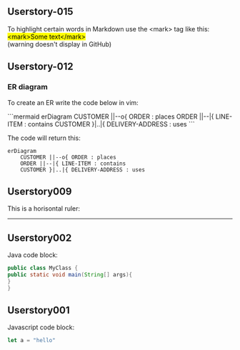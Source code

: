 







<h2>Userstory-015</h2>
To highlight certain words in Markdown use the &ltmark&gt tag like this:</br>
<mark>&ltmark&gtSome text&lt/mark&gt</mark></br>
(warning doesn't display in GitHub)


## Userstory-012

### ER diagram

To create an ER write the code below in vim:

\```mermaid 
erDiagram
    CUSTOMER ||--o{ ORDER : places
    ORDER ||--|{ LINE-ITEM : contains
    CUSTOMER }|..|{ DELIVERY-ADDRESS : uses
\```

The code will return this:

```mermaid
erDiagram
    CUSTOMER ||--o{ ORDER : places
    ORDER ||--|{ LINE-ITEM : contains
    CUSTOMER }|..|{ DELIVERY-ADDRESS : uses
```

<h2>Userstory009</h2>

This is a horisontal ruler:
<hr />

<h2>Userstory002</h2>

Java code block:

``` java
public class MyClass {
public static void main(String[] args){
}
}
```

<h2>Userstory001</h2>

Javascript code block:

```javascript
let a = "hello"
```
